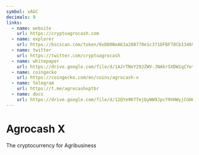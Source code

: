 ```yaml
---
symbol: xAGC
decimals: 9
links:
  - name: website
    url: https://cryptoagrocash.com
  - name: explorer
    url: https://bscscan.com/token/0xD80BeA63a208770e1c371DFBF70Cb13469D29Ae6
  - name: twitter
    url: https://twitter.com/cryptoagrocash
  - name: whitepaper
    url: https://drive.google.com/file/d/1AJrTNeY29JZWV-JNAkrSXDW1qCYetg9M/view
  - name: coingecko
    url: https://coingecko.com/en/coins/agrocash-x
  - name: telegram
    url: https://t.me/agrocashxptbr
  - name: docs
    url: https://drive.google.com/file/d/12QYe9KfTejQyWW9JpcY9VHWyjCGH6xqo/view
---
```


# Agrocash X

The cryptocurrency for Agribusiness
